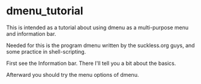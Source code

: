 dmenu_tutorial
==============

This is intended as a tutorial about using dmenu as a multi-purpose menu and information bar.

Needed for this is the program dmenu written by the suckless.org guys, and some practice in shell-scripting.

First see the Information bar. There I'll tell you a bit about the basics.

Afterward you should try the menu options of dmenu.

